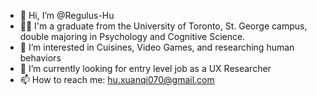 - 👋 Hi, I’m @Regulus-Hu
- 👩‍🎓 I'm a graduate from the University of Toronto, St. George campus, double majoring in Psychology and Cognitive Science.
- 👀 I’m interested in Cuisines, Video Games, and researching human behaviors
- 🌱 I’m currently looking for entry level job as a UX Researcher
- 📫 How to reach me: hu.xuanqi070@gmail.com

<!---
Regulus-Hu/Regulus-Hu is a ✨ special ✨ repository because its `README.md` (this file) appears on your GitHub profile.
You can click the Preview link to take a look at your changes.
--->
